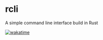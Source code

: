 # rcli
A simple command line interface build in Rust

[![wakatime](https://wakatime.com/badge/github/nico-himself/grrs.svg)](https://wakatime.com/badge/github/nico-himself/grrs)
